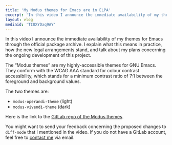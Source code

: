 ```yaml
---
title: 'My Modus themes for Emacs are in ELPA'
excerpt: 'In this video I announce the immediate availability of my themes for Emacs through the official package archive. Also talk about future plans.'
layout: vlog
mediaid: 'TIUXYDaq9AY'
---
```


In this video I announce the immediate availability of my themes for
Emacs through the official package archive.  I explain what this means
in practice, how the new legal arrangements stand, and talk about my
plans concerning the ongoing development of this project.

The “Modus themes” are my highly-accessible themes for GNU Emacs. They
conform with the WCAG AAA standard for colour contrast accessibility,
which stands for a minimum contrast ratio of 7:1 between the foreground
and background values.

The two themes are:

+ `modus-operandi-theme` (light)
+ `modus-vivendi-theme` (dark)

Here is the link to the [GitLab repo of the Modus themes](https://gitlab.com/protesilaos/modus-themes).

You might want to send your feedback concerning the proposed changes to
`diff-mode` that I mentioned in the video.  If you do not have a GitLab
account, feel free to [contact me](https://protesilaos.com/contact/) via email.
